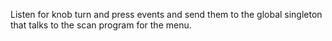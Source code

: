 Listen for knob turn and press events and send them to the global
singleton that talks to the scan program for the menu.